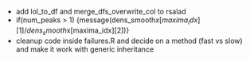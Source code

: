- add lol_to_df and merge_dfs_overwrite_col to rsalad
- if(num_peaks > 1) {message(dens_smooth$x[maxima_idx][1]/dens_smooth$x[maxima_idx][2])}
- cleanup code inside failures.R and decide on a method (fast vs slow) and make it work with generic inheritance